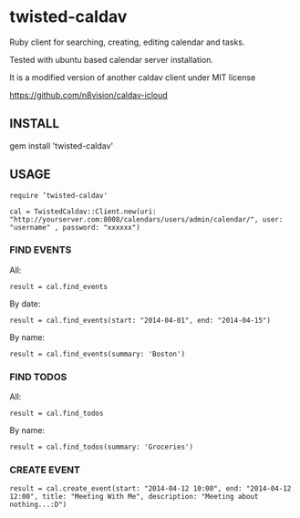 twisted-caldav
==============

Ruby client for searching, creating, editing calendar and tasks.

Tested with ubuntu based calendar server installation.

It is a modified version of another caldav client under MIT license

https://github.com/n8vision/caldav-icloud

## INSTALL

gem install 'twisted-caldav'

## USAGE

```require ’twisted-caldav'```

```cal = TwistedCaldav::Client.new(uri: "http://yourserver.com:8008/calendars/users/admin/calendar/", user: "username" , password: "xxxxxx")```

### FIND EVENTS

All:

```result = cal.find_events```

By date:

```result = cal.find_events(start: "2014-04-01", end: "2014-04-15")```

By name:

```result = cal.find_events(summary: 'Boston')```

### FIND TODOS

All:

```result = cal.find_todos```

By name:

```result = cal.find_todos(summary: 'Groceries')```

### CREATE EVENT

```result = cal.create_event(start: "2014-04-12 10:00", end: "2014-04-12 12:00", title: "Meeting With Me", description: "Meeting about nothing...:D")```

